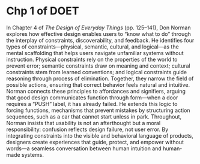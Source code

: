 # Chp 1 of DOET
In Chapter 4 of *The Design of Everyday Things* (pp. 125–141), Don Norman explores how effective design enables users to “know what to do” through the interplay of constraints, discoverability, and feedback. He identifies four types of constraints—physical, semantic, cultural, and logical—as the mental scaffolding that helps users navigate unfamiliar systems without instruction. Physical constraints rely on the properties of the world to prevent error; semantic constraints draw on meaning and context; cultural constraints stem from learned conventions; and logical constraints guide reasoning through process of elimination. Together, they narrow the field of possible actions, ensuring that correct behavior feels natural and intuitive. Norman connects these principles to affordances and signifiers, arguing that good design communicates function through form—when a door requires a “PUSH” label, it has already failed. He extends this logic to forcing functions, mechanisms that prevent mistakes by structuring action sequences, such as a car that cannot start unless in park. Throughout, Norman insists that usability is not an afterthought but a moral responsibility: confusion reflects design failure, not user error. By integrating constraints into the visible and behavioral language of products, designers create experiences that guide, protect, and empower without words—a seamless conversation between human intuition and human-made systems.
